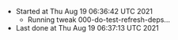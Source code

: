   - Started at Thu Aug 19 06:36:42 UTC 2021
    - Running tweak 000-do-test-refresh-deps...
  - Last done at Thu Aug 19 06:37:13 UTC 2021
